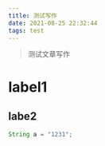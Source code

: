 ```yaml
---
title: 测试写作
date: 2021-08-25 22:32:44
tags: test
---
```

> 测试文章写作

# label1

## labe2

```java
String a = "1231";
```
